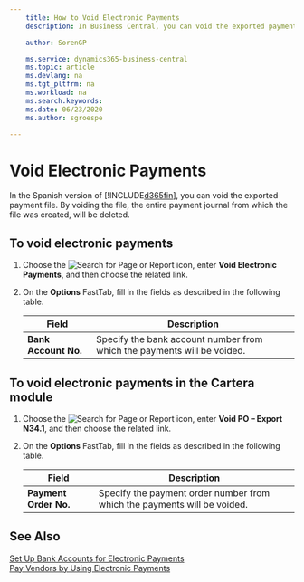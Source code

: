 ```yaml
---
    title: How to Void Electronic Payments
    description: In Business Central, you can void the exported payment file. By voiding the file, the entire payment journal from which the file was created, will be deleted.

    author: SorenGP

    ms.service: dynamics365-business-central
    ms.topic: article
    ms.devlang: na
    ms.tgt_pltfrm: na
    ms.workload: na
    ms.search.keywords:
    ms.date: 06/23/2020
    ms.author: sgroespe

---
```

# Void Electronic Payments

In the Spanish version of [!INCLUDE[d365fin](../../includes/d365fin_md.md)], you can void the exported payment file. By voiding the file, the entire payment journal from which the file was created, will be deleted.  

## To void electronic payments  

1. Choose the ![Search for Page or Report](../../media/ui-search/search_small.png "Search for Page or Report icon") icon, enter **Void Electronic Payments**, and then choose the related link.  
2. On the **Options** FastTab, fill in the fields as described in the following table.  

    |Field|Description|  
    |-----|-----------|  
    |**Bank Account No.**|Specify the bank account number from which the payments will be voided.|  

## To void electronic payments in the Cartera module  

1. Choose the ![Search for Page or Report](../../media/ui-search/search_small.png "Search for Page or Report icon") icon, enter **Void PO – Export N34.1**, and then choose the related link.  
2. On the **Options** FastTab, fill in the fields as described in the following table.  

    |Field|Description|  
    |-----|-----------|  
    |**Payment Order No.**|Specify the payment order number from which the payments will be voided.|  

## See Also

[Set Up Bank Accounts for Electronic Payments](how-to-set-up-bank-accounts-for-electronic-payments.md)  
[Pay Vendors by Using Electronic Payments](how-to-pay-vendors-by-using-electronic-payments.md)  
